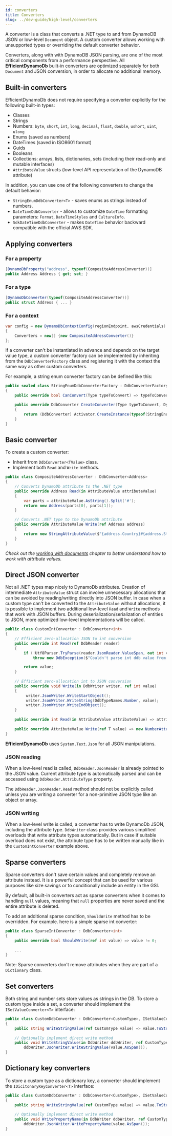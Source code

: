 ```yaml
---
id: converters
title: Converters
slug: ../dev-guide/high-level/converters
---
```


A converter is a class that converts a .NET type to and from DynamoDB JSON or low-level `Document` object. A custom converter allows working with unsupported types or overriding the default converter behavior.

Converters, along with with DynamoDB JSON parsing, are one of the most critical components from a performance perspective.
All **EfficientDynamoDb** built-in converters are optimized separately for both `Document` and JSON conversion, in order to allocate no additional memory.

## Built-in converters

EfficientDynamoDb does not require specifying a converter explicitly for the following built-in types:
* Classes 
* Strings
* Numbers: `byte`, `short`, `int`, `long`, `decimal`, `float`, `double`, `ushort`, `uint`, `ulong`
* Enums (saved as numbers)
* DateTimes (saved in ISO8601 format)
* Guids
* Booleans
* Collections: arrays, lists, dictionaries, sets (including their read-only and mutable interfaces)
* `AttributeValue` structs (low-level API representation of the DynamoDB attribute)

In addition, you can use one of the following converters to change the default behavior:
* `StringEnumDdbConverter<T>` - saves enums as strings instead of numbers.
* `DateTimeDdbConverter` - allows to customize `DateTime` formatting parameters: `Format`, `DateTimeStyles` and `CultureInfo`.
* `SdkDateTimeDdbConverter` - makes `DateTime` behavior backward compatible with the official AWS SDK.

## Applying converters

### For a property

```csharp
[DynamoDbProperty("address", typeof(CompositeAddressConverter))]
public Address Address { get; set; }
```

### For a type

```csharp
[DynamoDbConverter(typeof(CompositeAddressConverter))]
public struct Address { ... }
```

### For a context

```csharp
var config = new DynamoDbContextConfig(regionEndpoint, awsCredentials)
{
    Converters = new[] {new CompositeAddressConverter()}
};
```

If a converter can't be instantiated in advance and depends on the target value type, a custom converter factory can be implemented by inheriting from the `DdbConverterFactory` class and registering it with the context the same way as other custom converters.

For example, a string enum converter factory can be defined like this:

```csharp
public sealed class StringEnumDdbConverterFactory : DdbConverterFactory
{
    public override bool CanConvert(Type typeToConvert) => typeToConvert.IsEnum;

    public override DdbConverter CreateConverter(Type typeToConvert, DynamoDbContextMetadata metadata)
    {
        return (DdbConverter) Activator.CreateInstance(typeof(StringEnumDdbConverter<>).MakeGenericType(typeToConvert));
    }
}
```

## Basic converter

To create a custom converter:

* Inherit from `DdbConverter<TValue>` class.
* Implement both `Read` and `Write` methods.

```csharp
public class CompositeAddressConverter : DdbConverter<Address>
{
    // Converts DynamoDb attribute to the .NET type
    public override Address Read(in AttributeValue attributeValue)
    {
        var parts = attributeValue.AsString().Split('#');
        return new Address(parts[0], parts[1]);
    }

    // Converts .NET type to the DynamoDb attribute
    public override AttributeValue Write(ref Address address)
    {
        return new StringAttributeValue($"{address.Country}#{address.Street}");
    }
}
```

*Check out the [working with documents](../low-level.md#working-with-documents) chapter to better understand how to work with attribute values.*

## Direct JSON converter

Not all .NET types map nicely to DynamoDb attributes. Creation of intermediate `AttributeValue` struct can involve unnecessary allocations that can be avoided by reading/writing directly into JSON buffer.
In case when a custom type can't be converted to the `AttributeValue` without allocations, it is possible to implement two additional low-level `Read` and `Write` methods that work with JSON buffers.
During deserialization/serialization of entities to JSON, more optimized low-level implementations will be called.

```csharp
public class CustomIntConverter : DdbConverter<int>
{
    // Efficient zero-allocation JSON to int conversion
    public override int Read(ref DdbReader reader)
    {
        if (!Utf8Parser.TryParse(reader.JsonReader.ValueSpan, out int value, out _))
            throw new DdbException($"Couldn't parse int ddb value from '{reader.JsonReaderValue.GetString()}'.");

        return value;
    }
    
    // Efficient zero-allocation int to JSON conversion
    public override void Write(in DdbWriter writer, ref int value)
    {
         writer.JsonWriter.WriteStartObject();
         writer.JsonWriter.WriteString(DdbTypeNames.Number, value);
         writer.JsonWriter.WriteEndObject();
    }
    
    public override int Read(in AttributeValue attributeValue) => attributeValue.AsNumberAttribute().ToInt();
    
    public override AttributeValue Write(ref T value) => new NumberAttributeValue(value.ToString());   
}
```

**EfficientDynamoDb** uses `System.Text.Json` for all JSON manipulations.

### JSON reading

When a low-level read is called, `DdbReader.JsonReader` is already pointed to the JSON value. Current attribute type is automatically parsed and can be accessed using `DdbReader.AttributeType` property.

The `DdbReader.JsonReader.Read` method should not be explicitly called unless you are writing a converter for a non-primitive JSON type like an object or array.

### JSON writing

When a low-level write is called, a converter has to write DynamoDb JSON, including the attribute type.
`DdbWriter` class provides various simplified overloads that write attribute types automatically. But in case if suitable overload does not exist, the attribute type has to be written manually like in the `CustomIntConverter` example above.

## Sparse converters

Sparse converters don't save certain values and completely remove an attribute instead. It is a powerful concept that can be used for various purposes like size savings or to conditionally include an entity in the GSI.

By default, all built-in converters act as sparse converters when it comes to handling `null` values, meaning that `null` properties are never saved and the entire attribute is deleted.

To add an additional sparse condition, `ShouldWrite` method has to be overridden. For example. here is a simple sparse int converter:

```csharp
public class SparseIntConverter : DdbConverter<int>
{
    public override bool ShouldWrite(ref int value) => value != 0;
    
    ...
}
```

Note: Sparse converters don't remove attributes when they are part of a `Dictionary` class.

## Set converters

Both string and number sets store values as strings in the DB.
To store a custom type inside a set, a converter should implement the `ISetValueConverter<T>` interface:

```csharp
public class CustomDdbConverter : DdbConverter<CustomType>, ISetValueConverter<CustomType>
{
    public string WriteStringValue(ref CustomType value) => value.ToString();
    
    // Optionally implement direct write method
    public void WriteStringValue(in DdbWriter ddbWriter, ref CustomType value) => 
        ddbWriter.JsonWriter.WriteStringValue(value.AsSpan());
}
```

## Dictionary key converters

To store a custom type as a dictionary key, a converter should implement the `IDicitonaryKeyConverter<T>` interface:

```csharp
public class CustomDdbConverter : DdbConverter<CustomType>, ISetValueConverter<CustomType>
{
    public string WriteStringValue(ref CustomType value) => value.ToString();
    
    // Optionally implement direct write method
    public void WritePropertyName(in DdbWriter ddbWriter, ref CustomType value) => 
        ddbWriter.JsonWriter.WritePropertyName(value.AsSpan());
}
```
